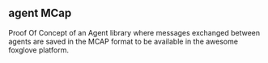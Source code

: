 ## agent MCap 

Proof Of Concept of an Agent library where messages exchanged between agents are saved in the MCAP format to be available in the awesome foxglove platform.

